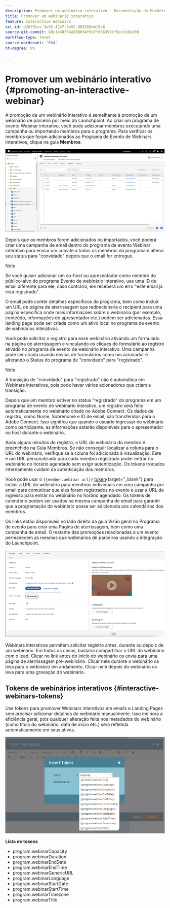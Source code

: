 ```yaml
---
description: Promover um webinário interativo - Documentação do Marketo - Documentação do produto
title: Promover um webinário interativo
feature: Interactive Webinars
exl-id: d26f91ce-3a95-4247-9a52-085260bb15e8
source-git-commit: 88c1e40734a980b54f9d7f056399cf9ec2e0e100
workflow-type: tm+mt
source-wordcount: '654'
ht-degree: 0%

---
```


# Promover um webinário interativo {#promoting-an-interactive-webinar}

A promoção de um webinário interativo é semelhante à promoção de um webinário de parceiro por meio do Launchpoint. Ao criar um programa de evento Webinar interativo, você pode adicionar membros executando uma campanha ou importando membros para o programa. Para verificar os membros que foram adicionados ao Programa de Evento de Webinars Interativos, clique na guia **Membros**.

![](assets/promoting-an-interactive-webinar-1.png)

Depois que os membros forem adicionados ou importados, você poderá criar uma campanha de email dentro do programa de evento Webinar interativo para enviar um convite a todos os membros do programa e alterar seu status para &quot;convidado&quot; depois que o email for entregue.

>[!NOTE]
>
>Se você quiser adicionar um co-host ou apresentador como membro do público-alvo do programa Evento de webinário interativo, use uma ID de email diferente para ele, caso contrário, ele receberá um erro &quot;este email já está registrado&quot;.

O email pode conter detalhes específicos do programa, bem como incluir um URL de página de aterrissagem que redirecionaria o recipient para uma página específica onde mais informações sobre o webinário (por exemplo, conteúdo, informações do apresentador etc.) podem ser adicionadas. Essa landing page pode ser criada como um ativo local no programa de evento de webinários interativos.

Você pode solicitar o registro para esse webinário ativando um formulário na página de aterrissagem e vinculando os cliques do formulário ao registro ativado no programa de evento de webinário interativo. Uma campanha pode ser criada usando envios de formulários como um acionador e alterando o Status do programa de &quot;convidado&quot; para &quot;registrado&quot;.

>[!NOTE]
>
>A transição de &quot;convidado&quot; para &quot;registrado&quot; não é automática em Webinars interativos, pois pode haver vários acionadores que criam a transição.

Depois que um membro estiver no status &quot;registrado&quot; do programa em um programa de evento de webinário interativo, um registro será feito automaticamente no webinário criado no Adobe Connect. Os dados de registro, como Nome, Sobrenome e ID de email, são transferidos para o Adobe Connect. Isso significa que quando o usuário ingressar no webinário como participante, as informações estarão disponíveis para o apresentador ou host durante o webinário.

Após alguns minutos do registro, o URL do webinário do membro é preenchido na Guia Membros. Se não conseguir localizar a coluna para o URL do webinário, verifique se a coluna foi adicionada à visualização. Este é um URL personalizado para cada membro registrado poder entrar no webinário no horário agendado sem exigir autenticação. Os tokens trocados internamente cuidam da autenticação dos membros.

Você pode usar o `{{member.webinar url}}` [token](/help/marketo/product-docs/demand-generation/landing-pages/personalizing-landing-pages/tokens-overview.md){target="_blank"} para incluir a URL do webinário para membros individuais em uma campanha por email para comunicar que eles foram registrados no evento e usar a URL de ingresso para entrar no webinário no horário agendado. Os tokens de calendário podem ser usados na mesma campanha de email para garantir que a programação do webinário possa ser adicionada aos calendários dos membros.

Os links estão disponíveis no lado direito da guia Visão geral no Programa de evento para criar uma Página de aterrissagem, bem como uma campanha de email. O restante das promoções relacionadas a um evento permanecem as mesmas que webinários de parceiros usando a integração do Launchpoint.

![](assets/promoting-an-interactive-webinar-2.png)

Webinars interativos permitem solicitar registro antes, durante ou depois de um webinário. Em todos os casos, bastaria compartilhar o URL do webinário com o lead. Clicar no link antes do início do webinário os envia para uma página de aterrissagem pré-webinário. Clicar nele durante o webinário os leva para o webinário em andamento. Clicar nele depois do webinário os leva para uma gravação do webinário.

## Tokens de webinários interativos {#interactive-webinars-tokens}

Use tokens para promover Webinars interativos em emails e Landing Pages sem precisar adicionar detalhes do webinário manualmente. Isso melhora a eficiência geral, pois qualquer alteração feita nos metadados do webinário (como título do webinário, data de início etc.) será refletida automaticamente em seus ativos.

![](assets/promoting-an-interactive-webinar-3.png)

**Lista de tokens**

* program.webinarCapacity
* program.webinarDuration
* program.webinarEndDate
* program.webinarEndTime
* program.webinarGenericURL
* program.webinarLanguage
* program.webinarStartDate
* program.webinarStartTime
* program.webinarTimezone
* program.webinarTitle
